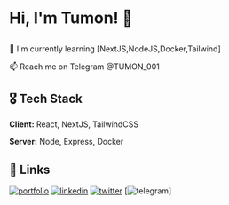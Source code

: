 
# Hi, I'm Tumon! 👋


## 
🧠 I'm currently learning [NextJS,NodeJS,Docker,Tailwind]

📫 Reach me on Telegram @TUMON_001


## 🎖 Tech Stack

**Client:** React, NextJS, TailwindCSS

**Server:** Node, Express, Docker



## 🔗 Links
[![portfolio](https://img.shields.io/badge/my_portfolio-000?style=for-the-badge&logo=ko-fi&logoColor=white)](https://me-silk.vercel.app/)
[![linkedin](https://img.shields.io/badge/linkedin-0A66C2?style=for-the-badge&logo=linkedin&logoColor=white)](https://www.linkedin.com/)
[![twitter](https://img.shields.io/badge/twitter-1DA1F2?style=for-the-badge&logo=twitter&logoColor=white)](https://twitter.com/)
[![telegram](	https://img.shields.io/badge/Telegram-2CA5E0?style=for-the-badge&logo=telegram&logoColor=white)]
